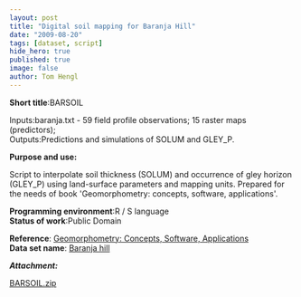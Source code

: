 ```yaml
---
layout: post
title: "Digital soil mapping for Baranja Hill"
date: "2009-08-20"
tags: [dataset, script]
hide_hero: true
published: true
image: false
author: Tom Hengl
---
```


**Short title**:BARSOIL

Inputs:baranja.txt - 59 field profile observations; 15 raster maps (predictors);  
Outputs:Predictions and simulations of SOLUM and GLEY\_P.

**Purpose and use:** 

Script to interpolate soil thickness (SOLUM) and occurrence of gley horizon (GLEY\_P) using land-surface parameters and mapping units. Prepared for the needs of book 'Geomorphometry: concepts, software, applications'.

**Programming environment**:R / S language  
**Status of work**:Public Domain  

**Reference**:  [Geomorphometry: Concepts, Software, Applications](https://books.google.com.gi/books?id=u33ArNw4BacC&printsec=frontcover&source=gbs_book_other_versions_r&cad=4#v=onepage&q&f=false)  
**Data set name**:  [Baranja hill]({{site.baseurl}}/2020/06/30/baranja-hill)

**_Attachment:_**

[BARSOIL.zip]({{site.baseurl}}/uploads/datasets/BARSOIL.zip)
